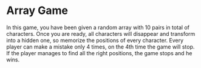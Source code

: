 <h1>Array Game</h1> 
In this game, you have been given a random array with 10 pairs in total of characters. Once you are ready, all characters will disappear and transform into a hidden one, so memorize the positions of every character. Every player can make a mistake only 4 times, on the 4th time the game will stop. If the player manages to find all the right positions, the game stops and he wins.
